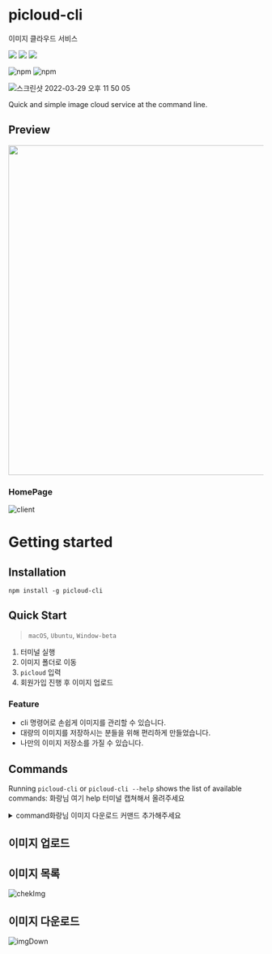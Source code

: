 # picloud-cli

이미지 클라우드 서비스
<div>
<img src="https://img.shields.io/badge/CLI application-0672CB?style=flat-square&logo=GNOME Terminal&logoColor=white"/>
<img src="https://img.shields.io/badge/cloud-0672CB?style=flat-square&logo=iCLoud&logoColor=white"/>
<img src="https://img.shields.io/badge/image-0672CB?style=flat-square&logo=Photobucket&logoColor=white"/>
</div>
</p>

![npm](https://img.shields.io/npm/v/picloud-cli)
![npm](https://img.shields.io/npm/dt/picloud-cli)


![스크린샷 2022-03-29 오후 11 50 05](https://user-images.githubusercontent.com/84739055/161801114-4432bda2-3cc6-4bf5-ac4c-92ad1495bf7e.png)

Quick and simple image cloud service at the command line.

## Preview

<a href="https://asciinema.org/a/rlKMGEm3C6QbaUE7h2amKEBP2" target="_blank"><img src="https://asciinema.org/a/rlKMGEm3C6QbaUE7h2amKEBP2.svg" width="650"/></a>

### HomePage

![client](https://user-images.githubusercontent.com/84739055/162562926-c57fffb5-622b-4dca-947b-263eae088b02.gif)

# Getting started
## Installation

``` 
npm install -g picloud-cli 
```

## Quick Start

> `macOS`, `Ubuntu`, `Window-beta` 

1. 터미널 실행
1. 이미지 폴더로 이동
1. `picloud` 입력
1. 회원가입 진행 후 이미지 업로드

### Feature

 - cli 명령어로 손쉽게 이미지를 관리할 수 있습니다.
 - 대량의 이미지를 저장하시는 분들을 위해 편리하게 만들었습니다.
 - 나만의 이미지 저장소를 가질 수 있습니다.

## Commands
Running `picloud-cli` or `picloud-cli --help` shows the list of available commands: 화랑님 여기 help 터미널 캡쳐해서 올려주세요

<details>
<summary>command화랑님 이미지 다운로드 커맨드 추가해주세요</summary>
<div markdown="1">       


- `$ picloud-cli`

![ezgif com-gif-maker](https://user-images.githubusercontent.com/84739055/162563908-7e2cdc6b-9094-432b-8712-b4cc916c6e5d.gif)


- `$ picloud-cli signout`

![signout](https://user-images.githubusercontent.com/84739055/162565095-f3f6cd1f-2292-46a9-a5df-22a319b65f15.gif)


- `$ picloud-cli image`

![upload](https://user-images.githubusercontent.com/84739055/162564257-d3061a3b-b601-45f2-8f67-3d9c2ec9de44.gif)


</div>
</details>

## 이미지 업로드

## 이미지 목록

![chekImg](https://user-images.githubusercontent.com/84739055/162568258-077960c4-68d7-4082-8e81-58d8e281f4c7.gif)


## 이미지 다운로드

![imgDown](https://user-images.githubusercontent.com/84739055/162568383-b1ff3b24-5655-41ad-b20d-28f74698b0ee.gif)
